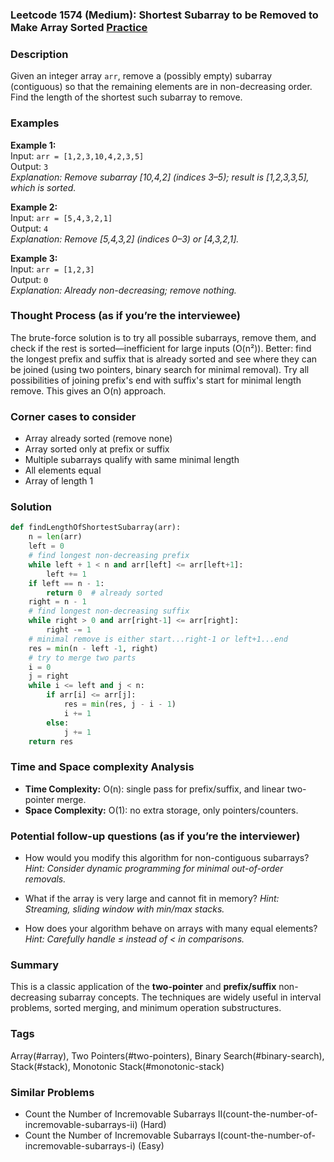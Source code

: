 ### Leetcode 1574 (Medium): Shortest Subarray to be Removed to Make Array Sorted [Practice](https://leetcode.com/problems/shortest-subarray-to-be-removed-to-make-array-sorted)

### Description  
Given an integer array `arr`, remove a (possibly empty) subarray (contiguous) so that the remaining elements are in non-decreasing order. Find the length of the shortest such subarray to remove.

### Examples  
**Example 1:**  
Input: `arr = [1,2,3,10,4,2,3,5]`  
Output: `3`  
*Explanation: Remove subarray [10,4,2] (indices 3–5); result is [1,2,3,3,5], which is sorted.*

**Example 2:**  
Input: `arr = [5,4,3,2,1]`  
Output: `4`  
*Explanation: Remove [5,4,3,2] (indices 0–3) or [4,3,2,1].* 

**Example 3:**  
Input: `arr = [1,2,3]`  
Output: `0`  
*Explanation: Already non-decreasing; remove nothing.*

### Thought Process (as if you’re the interviewee)  
The brute-force solution is to try all possible subarrays, remove them, and check if the rest is sorted—inefficient for large inputs (O(n²)). Better: find the longest prefix and suffix that is already sorted and see where they can be joined (using two pointers, binary search for minimal removal). Try all possibilities of joining prefix's end with suffix's start for minimal length remove. This gives an O(n) approach.

### Corner cases to consider  
- Array already sorted (remove none)
- Array sorted only at prefix or suffix
- Multiple subarrays qualify with same minimal length
- All elements equal
- Array of length 1

### Solution

```python
def findLengthOfShortestSubarray(arr):
    n = len(arr)
    left = 0
    # find longest non-decreasing prefix
    while left + 1 < n and arr[left] <= arr[left+1]:
        left += 1
    if left == n - 1:
        return 0  # already sorted
    right = n - 1
    # find longest non-decreasing suffix
    while right > 0 and arr[right-1] <= arr[right]:
        right -= 1
    # minimal remove is either start...right-1 or left+1...end
    res = min(n - left -1, right)
    # try to merge two parts
    i = 0
    j = right
    while i <= left and j < n:
        if arr[i] <= arr[j]:
            res = min(res, j - i - 1)
            i += 1
        else:
            j += 1
    return res
```

### Time and Space complexity Analysis  
- **Time Complexity:** O(n): single pass for prefix/suffix, and linear two-pointer merge.
- **Space Complexity:** O(1): no extra storage, only pointers/counters.

### Potential follow-up questions (as if you’re the interviewer)  
- How would you modify this algorithm for non-contiguous subarrays?
  *Hint: Consider dynamic programming for minimal out-of-order removals.*

- What if the array is very large and cannot fit in memory?
  *Hint: Streaming, sliding window with min/max stacks.*

- How does your algorithm behave on arrays with many equal elements?
  *Hint: Carefully handle ≤ instead of < in comparisons.*

### Summary
This is a classic application of the **two-pointer** and **prefix/suffix** non-decreasing subarray concepts. The techniques are widely useful in interval problems, sorted merging, and minimum operation substructures.

### Tags
Array(#array), Two Pointers(#two-pointers), Binary Search(#binary-search), Stack(#stack), Monotonic Stack(#monotonic-stack)

### Similar Problems
- Count the Number of Incremovable Subarrays II(count-the-number-of-incremovable-subarrays-ii) (Hard)
- Count the Number of Incremovable Subarrays I(count-the-number-of-incremovable-subarrays-i) (Easy)